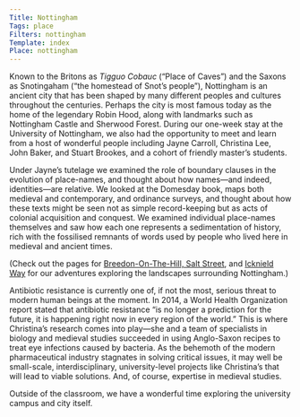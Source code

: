 ```yaml
---
Title: Nottingham
Tags: place
Filters: nottingham
Template: index
Place: nottingham
---
```


Known to the Britons as _Tigguo Cobauc_ (“Place of Caves”) and the Saxons as Snotingaham (“the homestead of Snot’s people”), Nottingham is an ancient city that has been shaped by many different peoples and cultures throughout the centuries. Perhaps the city is most famous today as the home of the legendary Robin Hood, along with landmarks such as Nottingham Castle and Sherwood Forest. During our one-week stay at the University of Nottingham, we also had the opportunity to meet and learn from a host of wonderful people including Jayne Carroll, Christina Lee, John Baker, and Stuart Brookes, and a cohort of friendly master’s students. 

Under Jayne’s tutelage we examined the role of boundary clauses in the evolution of place-names, and thought about how names—and indeed, identities—are relative. We looked at the Domesday book, maps both medieval and contemporary, and ordinance surveys, and thought about how these texts might be seen not as simple record-keeping but as acts of colonial acquisition and conquest. We examined individual place-names themselves and saw how each one represents a sedimentation of history, rich with the fossilised remnants of words used by people who lived here in medieval and ancient times. 

(Check out the pages for [Breedon-On-The-Hill, Salt Street](places?breedon-saltst), and [Icknield Way](places?icknield) for our adventures exploring the landscapes surrounding Nottingham.)

Antibiotic resistance is currently one of, if not the most, serious threat to modern human beings at the moment. In 2014, a World Health Organization report stated that antibiotic resistance “is no longer a prediction for the future, it is happening right now in every region of the world.” This is where Christina’s research comes into play—she and a team of specialists in biology and medieval studies succeeded in using Anglo-Saxon recipes to treat eye infections caused by bacteria. As the behemoth of the modern pharmaceutical industry stagnates in solving critical issues, it may well be small-scale, interdisciplinary, university-level projects like Christina’s that will lead to viable solutions. And, of course, expertise in medieval studies.

Outside of the classroom, we have a wonderful time exploring the university campus and city itself. 

